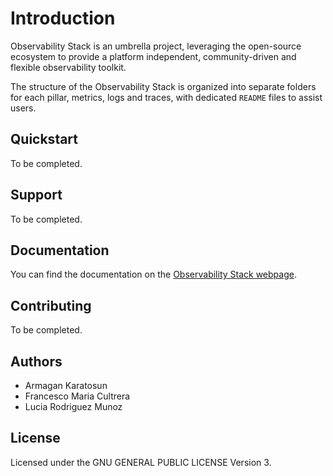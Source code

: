 # Introduction

Observability Stack is an umbrella project, leveraging the open-source ecosystem to provide a platform independent, community-driven and flexible observability toolkit. 

The structure of the Observability Stack is organized into separate folders for each pillar, metrics, logs and traces, with dedicated `README` files to assist users.


## Quickstart

To be completed.

## Support
To be completed.

## Documentation
You can find the documentation on the [Observability Stack webpage](observability-stack.io).

## Contributing
To be completed.

## Authors
- Armagan Karatosun
- Francesco Maria Cultrera
- Lucia Rodriguez Munoz

## License
Licensed under the GNU GENERAL PUBLIC LICENSE Version 3.